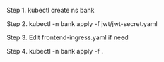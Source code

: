 Step 1. kubectl create ns bank

Step 2. kubectl -n bank apply -f jwt/jwt-secret.yaml

Step 3. Edit frontend-ingress.yaml if need

Step 4. kubectl -n bank apply -f .
